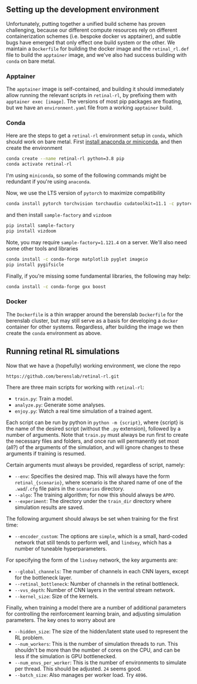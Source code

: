 ## Setting up the development environment

Unfortunately, putting together a unified build scheme has proven challenging, because our different compute resources rely on different containerization schemes (i.e. bespoke docker vs apptainer), and subtle bugs have emerged that only effect one build system or the other. We maintain a `Dockerfile` for building the docker image and the `retinal_rl.def` file to build the `apptainer` image, and we've also had success building with `conda` on bare metal.

### Apptainer

The `apptainer` image is self-contained, and building it should immediately allow running the relevant scripts in `retinal-rl`, by prefixing them with `apptainer exec [image]`. The versions of most pip packages are floating, but we have an `environment.yaml` file from a working `apptainer` build.

### Conda

Here are the steps to get a `retinal-rl` environment setup in `conda`, which should work on bare metal. First [install anaconda or miniconda](https://docs.anaconda.com/anaconda/install/index.html), and then create the environment
``` bash
conda create --name retinal-rl python=3.8 pip
conda activate retinal-rl
```
I'm using `miniconda`, so some of the following commands might be redundant if you're using `anaconda`.

Now, we use the LTS version of `pytorch` to maximize compatibility
```bash
conda install pytorch torchvision torchaudio cudatoolkit=11.1 -c pytorch-lts -c nvidia
```
and then install `sample-factory` and `vizdoom`
```bash
pip install sample-factory
pip install vizdoom
```
Note, you may require `sample-factory=1.121.4` on a server. We'll also need some other tools and libraries
```bash
conda install -c conda-forge matplotlib pyglet imageio
pip install pygifsicle
```
Finally, if you're missing some fundamental libraries, the following may help:
```bash
conda install -c conda-forge gxx boost
```

### Docker

The `Dockerfile` is a thin wrapper around the berenslab `Dockerfile` for the berenslab cluster, but may still serve as a basis for developing a `docker` container for other systems. Regardless, after building the image we then create the `conda` environment as above.

## Running retinal RL simulations

Now that we have a (hopefully) working environment, we clone the repo
```bash
https://github.com/berenslab/retinal-rl.git
```
There are three main scripts for working with `retinal-rl`:

- `train.py`: Train a model.
- `analyze.py`: Generate some analyses.
- `enjoy.py`: Watch a real time simulation of a trained agent.

Each script can be run by python in `python -m {script}`, where {script} is the name of the desired script (without the `.py` extension), followed by a number of arguments. Note that `train.py` must always be run first to create the necessary files and folders, and once run will permanently set most (all?) of the arguments of the simulation, and will ignore changes to these arguments if training is resumed.

Certain arguments must always be provided, regardless of script, namely:

- `--env`: Specifies the desired map. This will always have the form `retinal_{scenario}`, where scenario is the shared name of one of the `.wad`/`.cfg` file pairs in the `scenarios` directory.
- `--algo`: The training algorithm; for now this should always be `APPO`.
- `--experiment`: The directory under the `train_dir` directory where simulation results are saved.

The following argument should always be set when training for the first time:

- `--encoder_custom`: The options are `simple`, which is a small, hard-coded network that still tends to perform well, and `lindsey`, which has a number of tuneable hyperparameters.

For specifying the form of the `lindsey` network, the key arguments are:

- `--global_channels`: The number of channels in each CNN layers, except for the bottleneck layer.
- `--retinal_bottleneck`: Number of channels in the retinal bottleneck.
- `--vvs_depth`: Number of CNN layers in the ventral stream network.
- `--kernel_size`: Size of the kernels.

Finally, when training a model there are a number of additional parameters for controlling the reinforcement learning brain, and adjusting simulation parameters. The key ones to worry about are

- `--hidden_size`: The size of the hidden/latent state used to represent the RL problem.
- `--num_workers`: This is the number of simulation threads to run. This shouldn't be more than the number of cores on the CPU, and can be less if the simulation is GPU bottlenecked.
- `--num_envs_per_worker`: This is the number of environments to simulate per thread. This should be adjusted. `24` seems good.
- `--batch_size`: Also manages per worker load. Try `4096`.
